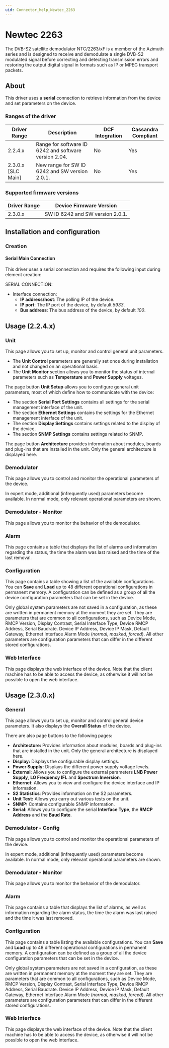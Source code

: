```yaml
---
uid: Connector_help_Newtec_2263
---
```


# Newtec 2263

The DVB-S2 satellite demodulator NTC/2263/xF is a member of the Azimuth series and is designed to receive and demodulate a single DVB-S2 modulated signal before correcting and detecting transmission errors and restoring the output digital signal in formats such as IP or MPEG transport packets.

## About

This driver uses a **serial** connection to retrieve information from the device and set parameters on the device.

### Ranges of the driver

| **Driver Range**     | **Description**                                       | **DCF Integration** | **Cassandra Compliant** |
|----------------------|-------------------------------------------------------|---------------------|-------------------------|
| 2.2.4.x              | Range for software ID 6242 and software version 2.04. | No                  | Yes                     |
| 2.3.0.x \[SLC Main\] | New range for SW ID 6242 and SW version 2.0.1.        | No                  | Yes                     |

### Supported firmware versions

| **Driver Range** | **Device Firmware Version**      |
|------------------|----------------------------------|
| 2.3.0.x          | SW ID 6242 and SW version 2.0.1. |

## Installation and configuration

### Creation

#### Serial Main Connection

This driver uses a serial connection and requires the following input during element creation:

SERIAL CONNECTION:

- Interface connection:
  - **IP address/host**: The polling IP of the device.
  - **IP port**: The IP port of the device, by default *5933*.
  - **Bus address**: The bus address of the device, by default *100*.

## Usage (2.2.4.x)

### Unit

This page allows you to set up, monitor and control general unit parameters.

- The **Unit Control** parameters are generally set once during installation and not changed on an operational basis.
- The **Unit Monitor** section allows you to monitor the status of internal parameters such as **Temperature** and **Power** **Supply** voltages.

The page button **Unit Setup** allows you to configure general unit parameters, most of which define how to communicate with the device:

- The section **Serial Port Settings** contains all settings for the serial management interface of the unit.
- The section **Ethernet Settings** contains the settings for the Ethernet management interface of the unit.
- The section **Display Settings** contains settings related to the display of the device.
- The section **SNMP Settings** contains settings related to SNMP.

The page button **Architecture** provides information about modules, boards and plug-ins that are installed in the unit. Only the general architecture is displayed here.

### Demodulator

This page allows you to control and monitor the operational parameters of the device.

In expert mode, additional (infrequently used) parameters become available. In normal mode, only relevant operational parameters are shown.

### Demodulator - Monitor

This page allows you to monitor the behavior of the demodulator.

### Alarm

This page contains a table that displays the list of alarms and information regarding the status, the time the alarm was last raised and the time of the last removal.

### Configuration

This page contains a table showing a list of the available configurations. You can **Save** and **Load** up to 48 different operational configurations in permanent memory. A configuration can be defined as a group of all the device configuration parameters that can be set in the device.

Only global system parameters are not saved in a configuration, as these are written in permanent memory at the moment they are set. They are parameters that are common to all configurations, such as Device Mode, RMCP Version, Display Contrast, Serial Interface Type, Device RMCP Address, Serial Baudrate. Device IP Address, Device IP Mask, Default Gateway, Ethernet Interface Alarm Mode (*normal*, *masked*, *forced*). All other parameters are configuration parameters that can differ in the different stored configurations.

### Web Interface

This page displays the web interface of the device. Note that the client machine has to be able to access the device, as otherwise it will not be possible to open the web interface.

## Usage (2.3.0.x)

### General

This page allows you to set up, monitor and control general device parameters. It also displays the **Overall Status** of the device.

There are also page buttons to the following pages:

- **Architecture:** Provides information about modules, boards and plug-ins that are installed in the unit. Only the general architecture is displayed here.
- **Display:** Displays the configurable display settings.
- **Power Supply:** Displays the different power supply voltage levels.
- **External**: Allows you to configure the external parameters **LNB Power Supply**, **LO Frequency IFL** and **Spectrum Inversion**.
- **Ethernet**: Allows you to view and configure the device interface and IP information.
- **S2 Statistics**: Provides information on the S2 parameters.
- **Unit Test:** Allows you carry out various tests on the unit.
- **SNMP:** Contains configurable SNMP information.
- **Serial**: Allows you to configure the serial **Interface Type**, the **RMCP Address** and the **Baud Rate**.

### Demodulator - Config

This page allows you to control and monitor the operational parameters of the device.

In expert mode, additional (infrequently used) parameters become available. In normal mode, only relevant operational parameters are shown.

### Demodulator - Monitor

This page allows you to monitor the behavior of the demodulator.

### Alarm

This page contains a table that displays the list of alarms, as well as information regarding the alarm status, the time the alarm was last raised and the time it was last removed.

### Configuration

This page contains a table listing the available configurations. You can **Save** and **Load** up to 48 different operational configurations in permanent memory. A configuration can be defined as a group of all the device configuration parameters that can be set in the device.

Only global system parameters are not saved in a configuration, as these are written in permanent memory at the moment they are set. They are parameters that are common to all configurations, such as Device Mode, RMCP Version, Display Contrast, Serial Interface Type, Device RMCP Address, Serial Baudrate. Device IP Address, Device IP Mask, Default Gateway, Ethernet Interface Alarm Mode (*normal*, *masked*, *forced*). All other parameters are configuration parameters that can differ in the different stored configurations.

### Web Interface

This page displays the web interface of the device. Note that the client machine has to be able to access the device, as otherwise it will not be possible to open the web interface.
